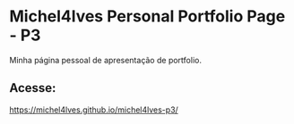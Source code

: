 # Michel4lves Personal Portfolio Page - P3
Minha página pessoal de apresentação de portfolio.
## Acesse:
https://michel4lves.github.io/michel4lves-p3/